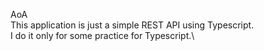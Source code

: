 AoA\
This application is just a simple REST API using Typescript.\
I do it only for some practice for Typescript.\